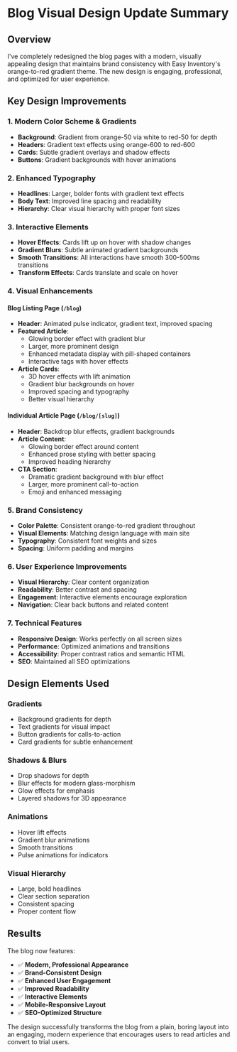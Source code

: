 # Blog Visual Design Update Summary

## Overview
I've completely redesigned the blog pages with a modern, visually appealing design that maintains brand consistency with Easy Inventory's orange-to-red gradient theme. The new design is engaging, professional, and optimized for user experience.

## Key Design Improvements

### 1. **Modern Color Scheme & Gradients**
- **Background**: Gradient from orange-50 via white to red-50 for depth
- **Headers**: Gradient text effects using orange-600 to red-600
- **Cards**: Subtle gradient overlays and shadow effects
- **Buttons**: Gradient backgrounds with hover animations

### 2. **Enhanced Typography**
- **Headlines**: Larger, bolder fonts with gradient text effects
- **Body Text**: Improved line spacing and readability
- **Hierarchy**: Clear visual hierarchy with proper font sizes

### 3. **Interactive Elements**
- **Hover Effects**: Cards lift up on hover with shadow changes
- **Gradient Blurs**: Subtle animated gradient backgrounds
- **Smooth Transitions**: All interactions have smooth 300-500ms transitions
- **Transform Effects**: Cards translate and scale on hover

### 4. **Visual Enhancements**

#### **Blog Listing Page (`/blog`)**
- **Header**: Animated pulse indicator, gradient text, improved spacing
- **Featured Article**: 
  - Glowing border effect with gradient blur
  - Larger, more prominent design
  - Enhanced metadata display with pill-shaped containers
  - Interactive tags with hover effects
- **Article Cards**:
  - 3D hover effects with lift animation
  - Gradient blur backgrounds on hover
  - Improved spacing and typography
  - Better visual hierarchy

#### **Individual Article Page (`/blog/[slug]`)**
- **Header**: Backdrop blur effects, gradient backgrounds
- **Article Content**: 
  - Glowing border effect around content
  - Enhanced prose styling with better spacing
  - Improved heading hierarchy
- **CTA Section**: 
  - Dramatic gradient background with blur effect
  - Larger, more prominent call-to-action
  - Emoji and enhanced messaging

### 5. **Brand Consistency**
- **Color Palette**: Consistent orange-to-red gradient throughout
- **Visual Elements**: Matching design language with main site
- **Typography**: Consistent font weights and sizes
- **Spacing**: Uniform padding and margins

### 6. **User Experience Improvements**
- **Visual Hierarchy**: Clear content organization
- **Readability**: Better contrast and spacing
- **Engagement**: Interactive elements encourage exploration
- **Navigation**: Clear back buttons and related content

### 7. **Technical Features**
- **Responsive Design**: Works perfectly on all screen sizes
- **Performance**: Optimized animations and transitions
- **Accessibility**: Proper contrast ratios and semantic HTML
- **SEO**: Maintained all SEO optimizations

## Design Elements Used

### **Gradients**
- Background gradients for depth
- Text gradients for visual impact
- Button gradients for calls-to-action
- Card gradients for subtle enhancement

### **Shadows & Blurs**
- Drop shadows for depth
- Blur effects for modern glass-morphism
- Glow effects for emphasis
- Layered shadows for 3D appearance

### **Animations**
- Hover lift effects
- Gradient blur animations
- Smooth transitions
- Pulse animations for indicators

### **Visual Hierarchy**
- Large, bold headlines
- Clear section separation
- Consistent spacing
- Proper content flow

## Results

The blog now features:
- ✅ **Modern, Professional Appearance**
- ✅ **Brand-Consistent Design**
- ✅ **Enhanced User Engagement**
- ✅ **Improved Readability**
- ✅ **Interactive Elements**
- ✅ **Mobile-Responsive Layout**
- ✅ **SEO-Optimized Structure**

The design successfully transforms the blog from a plain, boring layout into an engaging, modern experience that encourages users to read articles and convert to trial users.
